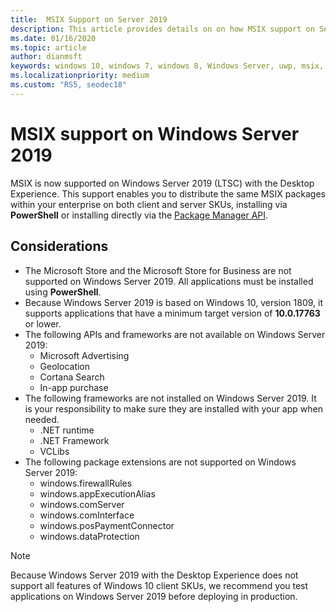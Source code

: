 ```yaml
---
title:  MSIX Support on Server 2019
description: This article provides details on on how MSIX support on Server 2019
ms.date: 01/16/2020
ms.topic: article
author: dianmsft
keywords: windows 10, windows 7, windows 8, Windows Server, uwp, msix, msixcore, 1709, 1703, 1607, 1511, 1507
ms.localizationpriority: medium
ms.custom: "RS5, seodec18"
---
```


# MSIX support on Windows Server 2019

MSIX is now supported on Windows Server 2019 (LTSC) with the Desktop Experience. This support enables you to distribute the same MSIX packages within your enterprise on both client and server SKUs, installing via **PowerShell** or installing directly via the [Package Manager API](https://docs.microsoft.com/uwp/api/Windows.Management.Deployment.PackageManager).

## Considerations

* The Microsoft Store and the Microsoft Store for Business are not supported on Windows Server 2019. All applications must be installed using **PowerShell**.
* Because Windows Server 2019 is based on Windows 10, version 1809, it supports applications that have a minimum target version of **10.0.17763** or lower.
* The following APIs and frameworks are not available on Windows Server 2019:
  * Microsoft Advertising
  * Geolocation
  * Cortana Search
  * In-app purchase
* The following frameworks are not installed on Windows Server 2019. It is your responsibility to make sure they are installed with your app when needed.
  * .NET runtime
  * .NET Framework
  * VCLibs
* The following package extensions are not supported on Windows Server 2019:
  * windows.firewallRules
  * windows.appExecutionAlias
  * windows.comServer
  * windows.comInterface
  * windows.posPaymentConnector
  * windows.dataProtection

> [!NOTE]
> Because Windows Server 2019 with the Desktop Experience does not support all features of Windows 10 client SKUs, we recommend you test applications on Windows Server 2019 before deploying in production.
